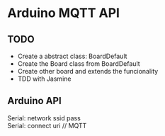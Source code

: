 # Arduino MQTT API

## TODO
- Create a abstract class: BoardDefault
- Create the Board class from BoardDefault
- Create other board and extends the funcionality
- TDD with Jasmine

## Arduino API
Serial: network ssid pass  
Serial: connect uri // MQTT
